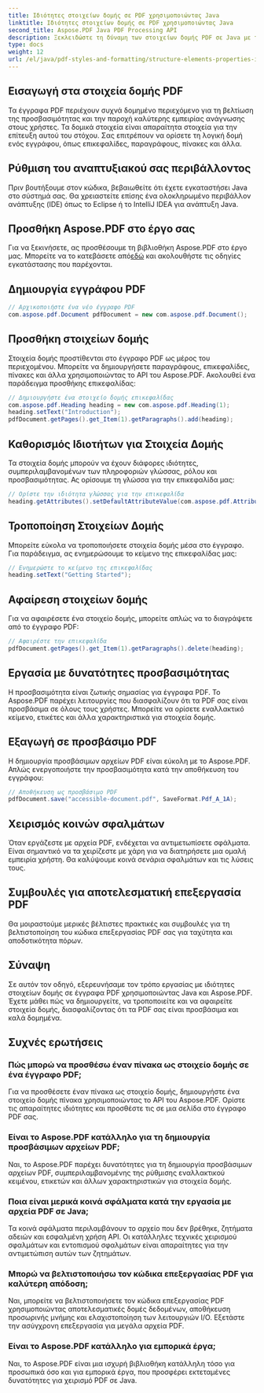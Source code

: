 ```yaml
---
title: Ιδιότητες στοιχείων δομής σε PDF χρησιμοποιώντας Java
linktitle: Ιδιότητες στοιχείων δομής σε PDF χρησιμοποιώντας Java
second_title: Aspose.PDF Java PDF Processing API
description: Ξεκλειδώστε τη δύναμη των στοιχείων δομής PDF σε Java με το Aspose.PDF. Μάθετε να δημιουργείτε, να τροποποιείτε και να βελτιστοποιείτε αρχεία PDF για προσβασιμότητα.
type: docs
weight: 12
url: /el/java/pdf-styles-and-formatting/structure-elements-properties-in-pdf-using-java/
---
```


## Εισαγωγή στα στοιχεία δομής PDF

Τα έγγραφα PDF περιέχουν συχνά δομημένο περιεχόμενο για τη βελτίωση της προσβασιμότητας και την παροχή καλύτερης εμπειρίας ανάγνωσης στους χρήστες. Τα δομικά στοιχεία είναι απαραίτητα στοιχεία για την επίτευξη αυτού του στόχου. Σας επιτρέπουν να ορίσετε τη λογική δομή ενός εγγράφου, όπως επικεφαλίδες, παραγράφους, πίνακες και άλλα.

## Ρύθμιση του αναπτυξιακού σας περιβάλλοντος

Πριν βουτήξουμε στον κώδικα, βεβαιωθείτε ότι έχετε εγκαταστήσει Java στο σύστημά σας. Θα χρειαστείτε επίσης ένα ολοκληρωμένο περιβάλλον ανάπτυξης (IDE) όπως το Eclipse ή το IntelliJ IDEA για ανάπτυξη Java.

## Προσθήκη Aspose.PDF στο έργο σας

 Για να ξεκινήσετε, ας προσθέσουμε τη βιβλιοθήκη Aspose.PDF στο έργο μας. Μπορείτε να το κατεβάσετε από[εδώ](https://releases.aspose.com/pdf/java/) και ακολουθήστε τις οδηγίες εγκατάστασης που παρέχονται.

## Δημιουργία εγγράφου PDF

```java
// Αρχικοποιήστε ένα νέο έγγραφο PDF
com.aspose.pdf.Document pdfDocument = new com.aspose.pdf.Document();
```

## Προσθήκη στοιχείων δομής

Στοιχεία δομής προστίθενται στο έγγραφο PDF ως μέρος του περιεχομένου. Μπορείτε να δημιουργήσετε παραγράφους, επικεφαλίδες, πίνακες και άλλα χρησιμοποιώντας το API του Aspose.PDF. Ακολουθεί ένα παράδειγμα προσθήκης επικεφαλίδας:

```java
// Δημιουργήστε ένα στοιχείο δομής επικεφαλίδας
com.aspose.pdf.Heading heading = new com.aspose.pdf.Heading(1);
heading.setText("Introduction");
pdfDocument.getPages().get_Item(1).getParagraphs().add(heading);
```

## Καθορισμός Ιδιοτήτων για Στοιχεία Δομής

Τα στοιχεία δομής μπορούν να έχουν διάφορες ιδιότητες, συμπεριλαμβανομένων των πληροφοριών γλώσσας, ρόλου και προσβασιμότητας. Ας ορίσουμε τη γλώσσα για την επικεφαλίδα μας:

```java
// Ορίστε την ιδιότητα γλώσσας για την επικεφαλίδα
heading.getAttributes().setDefaultAttributeValue(com.aspose.pdf.AttributeKeys.Lang, "en-US");
```

## Τροποποίηση Στοιχείων Δομής

Μπορείτε εύκολα να τροποποιήσετε στοιχεία δομής μέσα στο έγγραφο. Για παράδειγμα, ας ενημερώσουμε το κείμενο της επικεφαλίδας μας:

```java
// Ενημερώστε το κείμενο της επικεφαλίδας
heading.setText("Getting Started");
```

## Αφαίρεση στοιχείων δομής

Για να αφαιρέσετε ένα στοιχείο δομής, μπορείτε απλώς να το διαγράψετε από το έγγραφο PDF:

```java
// Αφαιρέστε την επικεφαλίδα
pdfDocument.getPages().get_Item(1).getParagraphs().delete(heading);
```

## Εργασία με δυνατότητες προσβασιμότητας

Η προσβασιμότητα είναι ζωτικής σημασίας για έγγραφα PDF. Το Aspose.PDF παρέχει λειτουργίες που διασφαλίζουν ότι τα PDF σας είναι προσβάσιμα σε όλους τους χρήστες. Μπορείτε να ορίσετε εναλλακτικό κείμενο, ετικέτες και άλλα χαρακτηριστικά για στοιχεία δομής.

## Εξαγωγή σε προσβάσιμο PDF

Η δημιουργία προσβάσιμων αρχείων PDF είναι εύκολη με το Aspose.PDF. Απλώς ενεργοποιήστε την προσβασιμότητα κατά την αποθήκευση του εγγράφου:

```java
// Αποθήκευση ως προσβάσιμο PDF
pdfDocument.save("accessible-document.pdf", SaveFormat.Pdf_A_1A);
```

## Χειρισμός κοινών σφαλμάτων

Όταν εργάζεστε με αρχεία PDF, ενδέχεται να αντιμετωπίσετε σφάλματα. Είναι σημαντικό να τα χειρίζεστε με χάρη για να διατηρήσετε μια ομαλή εμπειρία χρήστη. Θα καλύψουμε κοινά σενάρια σφαλμάτων και τις λύσεις τους.

## Συμβουλές για αποτελεσματική επεξεργασία PDF

Θα μοιραστούμε μερικές βέλτιστες πρακτικές και συμβουλές για τη βελτιστοποίηση του κώδικα επεξεργασίας PDF σας για ταχύτητα και αποδοτικότητα πόρων.

## Σύναψη

Σε αυτόν τον οδηγό, εξερευνήσαμε τον τρόπο εργασίας με ιδιότητες στοιχείων δομής σε έγγραφα PDF χρησιμοποιώντας Java και Aspose.PDF. Έχετε μάθει πώς να δημιουργείτε, να τροποποιείτε και να αφαιρείτε στοιχεία δομής, διασφαλίζοντας ότι τα PDF σας είναι προσβάσιμα και καλά δομημένα.

## Συχνές ερωτήσεις

### Πώς μπορώ να προσθέσω έναν πίνακα ως στοιχείο δομής σε ένα έγγραφο PDF;

Για να προσθέσετε έναν πίνακα ως στοιχείο δομής, δημιουργήστε ένα στοιχείο δομής πίνακα χρησιμοποιώντας το API του Aspose.PDF. Ορίστε τις απαραίτητες ιδιότητες και προσθέστε τις σε μια σελίδα στο έγγραφο PDF σας.

### Είναι το Aspose.PDF κατάλληλο για τη δημιουργία προσβάσιμων αρχείων PDF;

Ναι, το Aspose.PDF παρέχει δυνατότητες για τη δημιουργία προσβάσιμων αρχείων PDF, συμπεριλαμβανομένης της ρύθμισης εναλλακτικού κειμένου, ετικετών και άλλων χαρακτηριστικών για στοιχεία δομής.

### Ποια είναι μερικά κοινά σφάλματα κατά την εργασία με αρχεία PDF σε Java;

Τα κοινά σφάλματα περιλαμβάνουν το αρχείο που δεν βρέθηκε, ζητήματα αδειών και εσφαλμένη χρήση API. Οι κατάλληλες τεχνικές χειρισμού σφαλμάτων και εντοπισμού σφαλμάτων είναι απαραίτητες για την αντιμετώπιση αυτών των ζητημάτων.

### Μπορώ να βελτιστοποιήσω τον κώδικα επεξεργασίας PDF για καλύτερη απόδοση;

Ναι, μπορείτε να βελτιστοποιήσετε τον κώδικα επεξεργασίας PDF χρησιμοποιώντας αποτελεσματικές δομές δεδομένων, αποθήκευση προσωρινής μνήμης και ελαχιστοποίηση των λειτουργιών I/O. Εξετάστε την ασύγχρονη επεξεργασία για μεγάλα αρχεία PDF.

### Είναι το Aspose.PDF κατάλληλο για εμπορικά έργα;

Ναι, το Aspose.PDF είναι μια ισχυρή βιβλιοθήκη κατάλληλη τόσο για προσωπικά όσο και για εμπορικά έργα, που προσφέρει εκτεταμένες δυνατότητες για χειρισμό PDF σε Java.